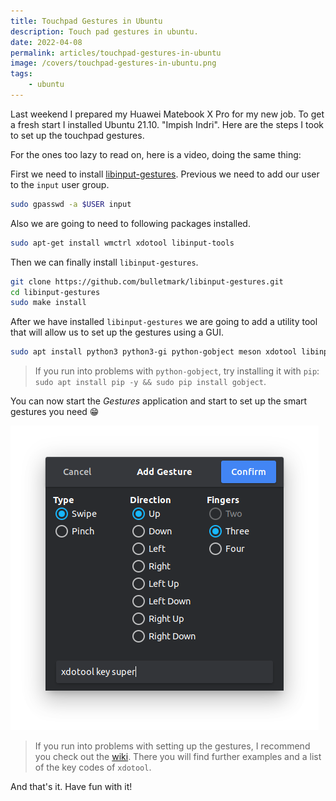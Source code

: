 ```yaml
---
title: Touchpad Gestures in Ubuntu
description: Touch pad gestures in ubuntu.
date: 2022-04-08
permalink: articles/touchpad-gestures-in-ubuntu
image: /covers/touchpad-gestures-in-ubuntu.png
tags: 
    - ubuntu
---
```


Last weekend I prepared my Huawei Matebook X Pro for my new job. To get a fresh start I installed Ubuntu 21.10. "Impish Indri". Here are the steps I took to set up the touchpad gestures.

<!-- more -->

For the ones too lazy to read on, here is a video, doing the same thing:

<EmbedVideo video="https://youtube.com/embed/ArBCfhVsTZw"></EmbedVideo>

First we need to install [libinput-gestures](https://github.com/bulletmark/libinput-gestures). Previous we need to add our user to the `input` user group.

```bash
sudo gpasswd -a $USER input
```

Also we are going to need to following packages installed.

```bash
sudo apt-get install wmctrl xdotool libinput-tools
```

Then we can finally install `libinput-gestures`.

```bash
git clone https://github.com/bulletmark/libinput-gestures.git
cd libinput-gestures
sudo make install
```

After we have installed `libinput-gestures` we are going to add a utility tool that will allow us to set up the gestures using a GUI.

```bash
sudo apt install python3 python3-gi python-gobject meson xdotool libinput-tools gettext
```

> If you run into problems with `python-gobject`, try installing it with `pip`: `sudo apt install pip -y && sudo pip install gobject`.

You can now start the *Gestures* application and start to set up the smart gestures you need :grin:

![Add Gestures](./add-gestures.png)

> If you run into problems with setting up the gestures, I recommend you check out the [wiki](https://gitlab.com/cunidev/gestures/-/wikis/home). There you will find further examples and a list of the key codes of `xdotool`.

And that's it. Have fun with it!